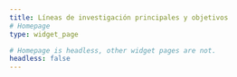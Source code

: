 ```yaml
---
title: Líneas de investigación principales y objetivos
# Homepage
type: widget_page

# Homepage is headless, other widget pages are not.
headless: false
---
```


